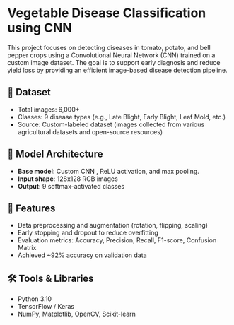 # Vegetable Disease Classification using CNN

This project focuses on detecting diseases in tomato, potato, and bell pepper crops using a Convolutional Neural Network (CNN) trained on a custom image dataset. The goal is to support early diagnosis and reduce yield loss by providing an efficient image-based disease detection pipeline.

## 📁 Dataset

- Total images: 6,000+
- Classes: 9 disease types (e.g., Late Blight, Early Blight, Leaf Mold, etc.)
- Source: Custom-labeled dataset (images collected from various agricultural datasets and open-source resources)

## 🧠 Model Architecture

- **Base model**: Custom CNN , ReLU activation, and max pooling.
- **Input shape**: 128x128 RGB images
- **Output**: 9 softmax-activated classes

## 🔧 Features

- Data preprocessing and augmentation (rotation, flipping, scaling)
- Early stopping and dropout to reduce overfitting
- Evaluation metrics: Accuracy, Precision, Recall, F1-score, Confusion Matrix
- Achieved ~92% accuracy on validation data

## 🛠️ Tools & Libraries

- Python 3.10
- TensorFlow / Keras
- NumPy, Matplotlib, OpenCV, Scikit-learn

